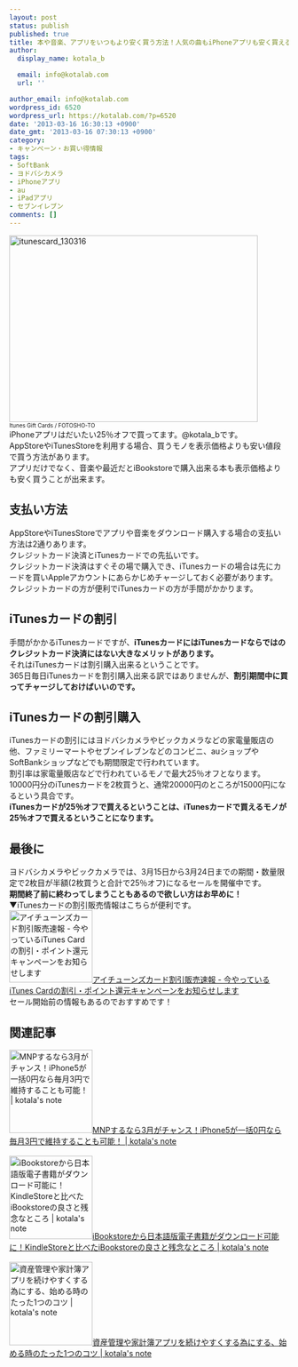```yaml
---
layout: post
status: publish
published: true
title: 本や音楽、アプリをいつもより安く買う方法！人気の曲もiPhoneアプリも安く買える！
author:
  display_name: kotala_b

  email: info@kotalab.com
  url: ''

author_email: info@kotalab.com
wordpress_id: 6520
wordpress_url: https://kotalab.com/?p=6520
date: '2013-03-16 16:30:13 +0900'
date_gmt: '2013-03-16 07:30:13 +0900'
category:
- キャンペーン・お買い得情報
tags:
- SoftBank
- ヨドバシカメラ
- iPhoneアプリ
- au
- iPadアプリ
- セブンイレブン
comments: []
---
```

<p><img src="https://kotalab.com/wp-content/uploads/itunescard_130316-448x336.jpg" alt="itunescard_130316" width="448" height="336" class="alignnone size-large wp-image-6521" /><br />
<span style="font-size:10px;">Itunes Gift Cards</a> / FOTOSHO-TO</span><br />
iPhoneアプリはだいたい25％オフで買ってます。@kotala_bです。<br />
AppStoreやiTunesStoreを利用する場合、買うモノを表示価格よりも安い値段で買う方法があります。<br />
アプリだけでなく、音楽や最近だとiBookstoreで購入出来る本も表示価格よりも安く買うことが出来ます。<br />
<!--more--></p>
<h2>支払い方法</h2>
<p>AppStoreやiTunesStoreでアプリや音楽をダウンロード購入する場合の支払い方法は2通りあります。<br />
クレジットカード決済とiTunesカードでの先払いです。<br />
クレジットカード決済はすぐその場で購入でき、iTunesカードの場合は先にカードを買いAppleアカウントにあらかじめチャージしておく必要があります。<br />
クレジットカードの方が便利でiTunesカードの方が手間がかかります。</p>
<h2>iTunesカードの割引</h2>
<p>手間がかかるiTunesカードですが、<strong>iTunesカードにはiTunesカードならではのクレジットカード決済にはない大きなメリットがあります。</strong><br />
それはiTunesカードは割引購入出来るということです。<br />
365日毎日iTunesカードを割引購入出来る訳ではありませんが、<strong>割引期間中に買ってチャージしておけばいいのです。</strong></p>
<h2>iTunesカードの割引購入</h2>
<p>iTunesカードの割引にはヨドバシカメラやビックカメラなどの家電量販店の他、ファミリーマートやセブンイレブンなどのコンビニ、auショップやSoftBankショップなどでも期間限定で行われています。<br />
割引率は家電量販店などで行われているモノで最大25％オフとなります。<br />
10000円分のiTunesカードを2枚買うと、通常20000円のところが15000円になるという具合です。<br />
<strong>iTunesカードが25％オフで買えるということは、iTunesカードで買えるモノが25％オフで買えるということになります。</strong></p>
<h2>最後に</h2>
<p>ヨドバシカメラやビックカメラでは、3月15日から3月24日までの期間・数量限定で2枚目が半額(2枚買うと合計で25％オフ)になるセールを開催中です。<br />
<strong>期間終了前に終わってしまうこともあるので欲しい方はお早めに！</strong><br />
▼iTunesカードの割引販売情報はこちらが便利です。<br />
<a href="http://itc.rakucheki.com/" target="_blank"><img  class="alignleft" src="http://capture.heartrails.com/150x130?http://itc.rakucheki.com/" alt="アイチューンズカード割引販売速報 - 今やっているiTunes Cardの割引・ポイント還元キャンペーンをお知らせします" width="150" height="130" /></a><a href="http://itc.rakucheki.com/" target="_blank">アイチューンズカード割引販売速報 - 今やっているiTunes Cardの割引・ポイント還元キャンペーンをお知らせします</a><a href="http://b.hatena.ne.jp/entry/http://itc.rakucheki.com/" target="_blank"><img border="0" src="http://b.hatena.ne.jp/entry/image/http://itc.rakucheki.com/" alt="" /></a><br style="clear:both;" />セール開始前の情報もあるのでおすすめです！</p>
<h2 class="rele">関連記事</h2>
<p><a href="https://kotalab.com/mnp-march" target="_blank"><img  class="alignleft" src="https://kotalab.com/wp-content/uploads/iphoneandroid_120720.jpg" alt="MNPするなら3月がチャンス！iPhone5が一括0円なら毎月3円で維持することも可能！ | kotala's note" width="150" /></a><a href="https://kotalab.com/mnp-march" target="_blank">MNPするなら3月がチャンス！iPhone5が一括0円なら毎月3円で維持することも可能！ | kotala's note</a><br style="clear:both;" /><br />
<a href="https://kotalab.com/iBookstore-compare-kindlestore" target="_blank"><img  class="alignleft" src="https://kotalab.com/wp-content/uploads/ibooks_130306-448x448.png" alt="iBookstoreから日本語版電子書籍がダウンロード可能に！KindleStoreと比べたiBookstoreの良さと残念なところ | kotala's note" width="150" /></a><a href="https://kotalab.com/iBookstore-compare-kindlestore" target="_blank">iBookstoreから日本語版電子書籍がダウンロード可能に！KindleStoreと比べたiBookstoreの良さと残念なところ | kotala's note</a><br style="clear:both;" /><br />
<a href="https://kotalab.com/money-app-good-habits" target="_blank"><img  class="alignleft" src="https://kotalab.com/wp-content/uploads/bookeep_130301-448x448.png" alt="資産管理や家計簿アプリを続けやすくする為にする、始める時のたった1つのコツ | kotala's note" width="150" /></a><a href="https://kotalab.com/money-app-good-habits" target="_blank">資産管理や家計簿アプリを続けやすくする為にする、始める時のたった1つのコツ | kotala's note</a><br style="clear:both;" /></p>
